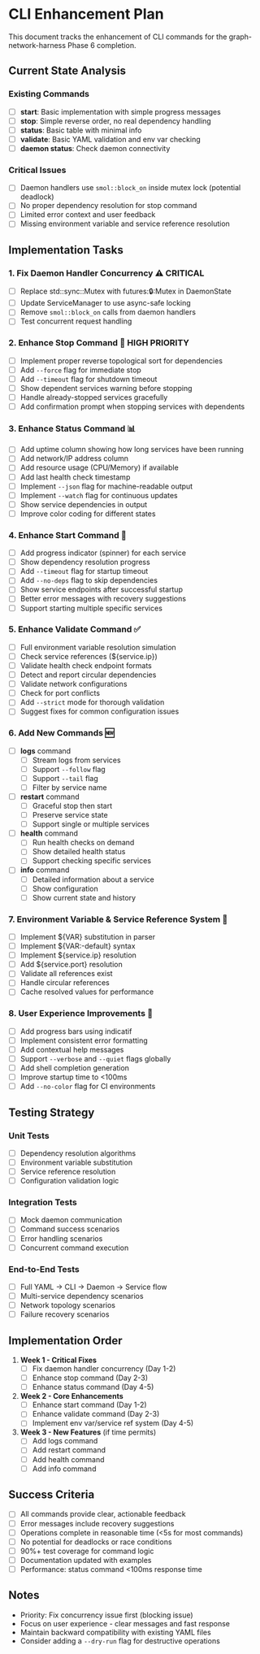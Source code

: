 # CLI Enhancement Plan

This document tracks the enhancement of CLI commands for the graph-network-harness Phase 6 completion.

## Current State Analysis

### Existing Commands
- [ ] **start**: Basic implementation with simple progress messages
- [ ] **stop**: Simple reverse order, no real dependency handling  
- [ ] **status**: Basic table with minimal info
- [ ] **validate**: Basic YAML validation and env var checking
- [ ] **daemon status**: Check daemon connectivity

### Critical Issues
- [ ] Daemon handlers use `smol::block_on` inside mutex lock (potential deadlock)
- [ ] No proper dependency resolution for stop command
- [ ] Limited error context and user feedback
- [ ] Missing environment variable and service reference resolution

## Implementation Tasks

### 1. Fix Daemon Handler Concurrency ⚠️ CRITICAL
- [ ] Replace std::sync::Mutex with futures::lock::Mutex in DaemonState
- [ ] Update ServiceManager to use async-safe locking
- [ ] Remove `smol::block_on` calls from daemon handlers
- [ ] Test concurrent request handling

### 2. Enhance Stop Command 🔧 HIGH PRIORITY
- [ ] Implement proper reverse topological sort for dependencies
- [ ] Add `--force` flag for immediate stop
- [ ] Add `--timeout` flag for shutdown timeout  
- [ ] Show dependent services warning before stopping
- [ ] Handle already-stopped services gracefully
- [ ] Add confirmation prompt when stopping services with dependents

### 3. Enhance Status Command 📊
- [ ] Add uptime column showing how long services have been running
- [ ] Add network/IP address column
- [ ] Add resource usage (CPU/Memory) if available
- [ ] Add last health check timestamp
- [ ] Implement `--json` flag for machine-readable output
- [ ] Implement `--watch` flag for continuous updates
- [ ] Show service dependencies in output
- [ ] Improve color coding for different states

### 4. Enhance Start Command 🚀
- [ ] Add progress indicator (spinner) for each service
- [ ] Show dependency resolution progress
- [ ] Add `--timeout` flag for startup timeout
- [ ] Add `--no-deps` flag to skip dependencies
- [ ] Show service endpoints after successful startup
- [ ] Better error messages with recovery suggestions
- [ ] Support starting multiple specific services

### 5. Enhance Validate Command ✅
- [ ] Full environment variable resolution simulation
- [ ] Check service references (${service.ip})
- [ ] Validate health check endpoint formats
- [ ] Detect and report circular dependencies
- [ ] Validate network configurations
- [ ] Check for port conflicts
- [ ] Add `--strict` mode for thorough validation
- [ ] Suggest fixes for common configuration issues

### 6. Add New Commands 🆕
- [ ] **logs** command
  - [ ] Stream logs from services
  - [ ] Support `--follow` flag
  - [ ] Support `--tail` flag
  - [ ] Filter by service name
- [ ] **restart** command  
  - [ ] Graceful stop then start
  - [ ] Preserve service state
  - [ ] Support single or multiple services
- [ ] **health** command
  - [ ] Run health checks on demand
  - [ ] Show detailed health status
  - [ ] Support checking specific services
- [ ] **info** command
  - [ ] Detailed information about a service
  - [ ] Show configuration
  - [ ] Show current state and history

### 7. Environment Variable & Service Reference System 🔗
- [ ] Implement ${VAR} substitution in parser
- [ ] Implement ${VAR:-default} syntax
- [ ] Implement ${service.ip} resolution
- [ ] Add ${service.port} resolution
- [ ] Validate all references exist
- [ ] Handle circular references
- [ ] Cache resolved values for performance

### 8. User Experience Improvements 💫
- [ ] Add progress bars using indicatif
- [ ] Implement consistent error formatting
- [ ] Add contextual help messages
- [ ] Support `--verbose` and `--quiet` flags globally
- [ ] Add shell completion generation
- [ ] Improve startup time to <100ms
- [ ] Add `--no-color` flag for CI environments

## Testing Strategy

### Unit Tests
- [ ] Dependency resolution algorithms
- [ ] Environment variable substitution
- [ ] Service reference resolution
- [ ] Configuration validation logic

### Integration Tests  
- [ ] Mock daemon communication
- [ ] Command success scenarios
- [ ] Error handling scenarios
- [ ] Concurrent command execution

### End-to-End Tests
- [ ] Full YAML -> CLI -> Daemon -> Service flow
- [ ] Multi-service dependency scenarios
- [ ] Network topology scenarios
- [ ] Failure recovery scenarios

## Implementation Order

1. **Week 1 - Critical Fixes**
   - [ ] Fix daemon handler concurrency (Day 1-2)
   - [ ] Enhance stop command (Day 2-3)
   - [ ] Enhance status command (Day 4-5)

2. **Week 2 - Core Enhancements**
   - [ ] Enhance start command (Day 1-2)
   - [ ] Enhance validate command (Day 2-3)
   - [ ] Implement env var/service ref system (Day 4-5)

3. **Week 3 - New Features** (if time permits)
   - [ ] Add logs command
   - [ ] Add restart command
   - [ ] Add health command
   - [ ] Add info command

## Success Criteria

- [ ] All commands provide clear, actionable feedback
- [ ] Error messages include recovery suggestions
- [ ] Operations complete in reasonable time (<5s for most commands)
- [ ] No potential for deadlocks or race conditions
- [ ] 90%+ test coverage for command logic
- [ ] Documentation updated with examples
- [ ] Performance: status command <100ms response time

## Notes

- Priority: Fix concurrency issue first (blocking issue)
- Focus on user experience - clear messages and fast response
- Maintain backward compatibility with existing YAML files
- Consider adding a `--dry-run` flag for destructive operations